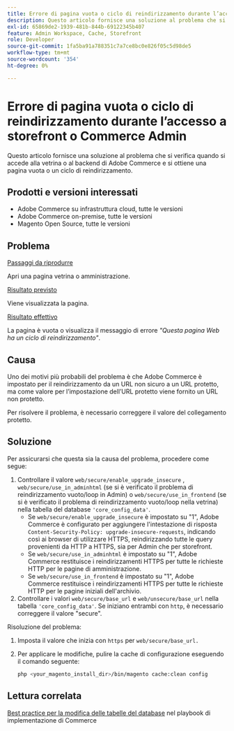 ```yaml
---
title: Errore di pagina vuota o ciclo di reindirizzamento durante l’accesso a storefront o Commerce Admin
description: Questo articolo fornisce una soluzione al problema che si verifica quando si accede alla vetrina o al backend di Adobe Commerce e si ottiene una pagina vuota o un ciclo di reindirizzamento.
exl-id: 65869de2-1939-481b-844b-69122345b407
feature: Admin Workspace, Cache, Storefront
role: Developer
source-git-commit: 1fa5ba91a788351c7a7ce8bc0e826f05c5d98de5
workflow-type: tm+mt
source-wordcount: '354'
ht-degree: 0%

---
```


# Errore di pagina vuota o ciclo di reindirizzamento durante l’accesso a storefront o Commerce Admin

Questo articolo fornisce una soluzione al problema che si verifica quando si accede alla vetrina o al backend di Adobe Commerce e si ottiene una pagina vuota o un ciclo di reindirizzamento.

## Prodotti e versioni interessati

* Adobe Commerce su infrastruttura cloud, tutte le versioni
* Adobe Commerce on-premise, tutte le versioni
* Magento Open Source, tutte le versioni

## Problema

<u>Passaggi da riprodurre</u>

Apri una pagina vetrina o amministrazione.

<u>Risultato previsto</u>

Viene visualizzata la pagina.

<u>Risultato effettivo</u>

La pagina è vuota o visualizza il messaggio di errore *&quot;Questa pagina Web ha un ciclo di reindirizzamento&quot;*.

## Causa

Uno dei motivi più probabili del problema è che Adobe Commerce è impostato per il reindirizzamento da un URL non sicuro a un URL protetto, ma come valore per l’impostazione dell’URL protetto viene fornito un URL non protetto.

Per risolvere il problema, è necessario correggere il valore del collegamento protetto.

## Soluzione

Per assicurarsi che questa sia la causa del problema, procedere come segue:

1. Controllare il valore `web/secure/enable_upgrade_insecure` , `web/secure/use_in_adminhtml` (se si è verificato il problema di reindirizzamento vuoto/loop in Admin) o `web/secure/use_in_frontend` (se si è verificato il problema di reindirizzamento vuoto/loop nella vetrina) nella tabella del database `'core_config_data'`.
   * Se `web/secure/enable_upgrade_insecure` è impostato su &quot;1&quot;, Adobe Commerce è configurato per aggiungere l&#39;intestazione di risposta `Content-Security-Policy: upgrade-insecure-requests`, indicando così ai browser di utilizzare HTTPS, reindirizzando tutte le query provenienti da HTTP
a HTTPS, sia per Admin che per storefront.
   * Se `web/secure/use_in_adminhtml` è impostato su &quot;1&quot;, Adobe Commerce restituisce i reindirizzamenti HTTPS per tutte le richieste HTTP per le pagine di amministrazione.
   * Se `web/secure/use_in_frontend` è impostato su &quot;1&quot;, Adobe Commerce restituisce i reindirizzamenti HTTPS per tutte le richieste HTTP per le pagine iniziali dell&#39;archivio.
1. Controllare i valori `web/secure/base_url` e `web/unsecure/base_url` nella tabella `'core_config_data'`. Se iniziano entrambi con    `http`, è necessario correggere il valore &quot;secure&quot;.

Risoluzione del problema:

1. Imposta il valore che inizia con `https` per `web/secure/base_url.`
1. Per applicare le modifiche, pulire la cache di configurazione eseguendo il comando seguente:

   ```bash
   php <your_magento_install_dir>/bin/magento cache:clean config
   ```

## Lettura correlata

[Best practice per la modifica delle tabelle del database](https://experienceleague.adobe.com/en/docs/commerce-operations/implementation-playbook/best-practices/development/modifying-core-and-third-party-tables#why-adobe-recommends-avoiding-modifications) nel playbook di implementazione di Commerce
